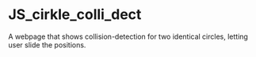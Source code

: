 # JS_cirkle_colli_dect
A webpage that shows collision-detection for two identical circles, letting user slide the positions.
